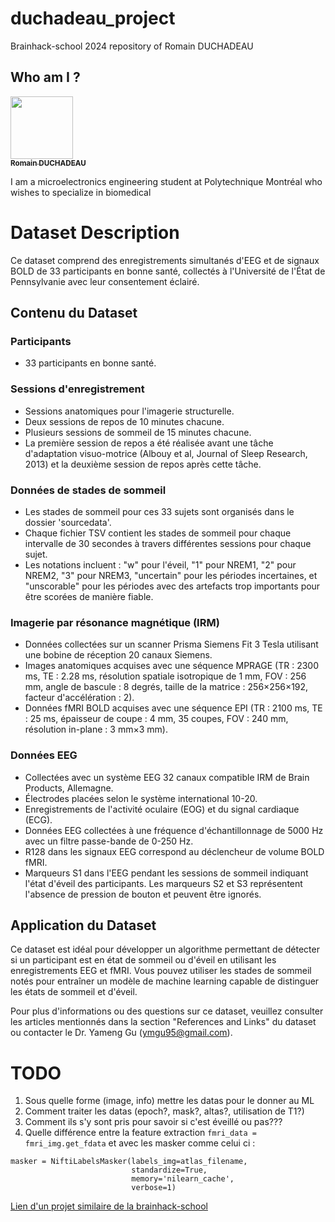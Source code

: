 # duchadeau_project
Brainhack-school 2024 repository of Romain DUCHADEAU

## Who am I ?
<a href="https://github.com/romainDCHD ">
   <img src="https://avatars.githubusercontent.com/romainDCHD?v=4?s=100" width="100px;" alt=""/>
   <br /><sub><b>Romain DUCHADEAU</b></sub>
</a>

I am a microelectronics engineering student at Polytechnique Montréal who wishes to specialize in biomedical


# Dataset Description

Ce dataset comprend des enregistrements simultanés d'EEG et de signaux BOLD de 33 participants en bonne santé, collectés à l'Université de l'État de Pennsylvanie avec leur consentement éclairé.

## Contenu du Dataset

### Participants
- 33 participants en bonne santé.

### Sessions d'enregistrement
- Sessions anatomiques pour l'imagerie structurelle.
- Deux sessions de repos de 10 minutes chacune.
- Plusieurs sessions de sommeil de 15 minutes chacune.
- La première session de repos a été réalisée avant une tâche d'adaptation visuo-motrice (Albouy et al, Journal of Sleep Research, 2013) et la deuxième session de repos après cette tâche.

### Données de stades de sommeil
- Les stades de sommeil pour ces 33 sujets sont organisés dans le dossier 'sourcedata'.
- Chaque fichier TSV contient les stades de sommeil pour chaque intervalle de 30 secondes à travers différentes sessions pour chaque sujet.
- Les notations incluent : "w" pour l'éveil, "1" pour NREM1, "2" pour NREM2, "3" pour NREM3, "uncertain" pour les périodes incertaines, et "unscorable" pour les périodes avec des artefacts trop importants pour être scorées de manière fiable.

### Imagerie par résonance magnétique (IRM)
- Données collectées sur un scanner Prisma Siemens Fit 3 Tesla utilisant une bobine de réception 20 canaux Siemens.
- Images anatomiques acquises avec une séquence MPRAGE (TR : 2300 ms, TE : 2.28 ms, résolution spatiale isotropique de 1 mm, FOV : 256 mm, angle de bascule : 8 degrés, taille de la matrice : 256×256×192, facteur d'accélération : 2).
- Données fMRI BOLD acquises avec une séquence EPI (TR : 2100 ms, TE : 25 ms, épaisseur de coupe : 4 mm, 35 coupes, FOV : 240 mm, résolution in-plane : 3 mm×3 mm).

### Données EEG
- Collectées avec un système EEG 32 canaux compatible IRM de Brain Products, Allemagne.
- Électrodes placées selon le système international 10-20.
- Enregistrements de l'activité oculaire (EOG) et du signal cardiaque (ECG).
- Données EEG collectées à une fréquence d'échantillonnage de 5000 Hz avec un filtre passe-bande de 0-250 Hz.
- R128 dans les signaux EEG correspond au déclencheur de volume BOLD fMRI.
- Marqueurs S1 dans l'EEG pendant les sessions de sommeil indiquant l'état d'éveil des participants. Les marqueurs S2 et S3 représentent l'absence de pression de bouton et peuvent être ignorés.

## Application du Dataset

Ce dataset est idéal pour développer un algorithme permettant de détecter si un participant est en état de sommeil ou d'éveil en utilisant les enregistrements EEG et fMRI. Vous pouvez utiliser les stades de sommeil notés pour entraîner un modèle de machine learning capable de distinguer les états de sommeil et d'éveil.

Pour plus d'informations ou des questions sur ce dataset, veuillez consulter les articles mentionnés dans la section "References and Links" du dataset ou contacter le Dr. Yameng Gu (ymgu95@gmail.com).


# TODO

1. Sous quelle forme (image, info) mettre les datas pour le donner au ML
2. Comment traiter les datas (epoch?, mask?, altas?, utilisation de T1?)
3. Comment ils s'y sont pris pour savoir si c'est éveillé ou pas???
4. Quelle différence entre la feature extraction `fmri_data = fmri_img.get_fdata` et avec les masker comme celui ci :
```
masker = NiftiLabelsMasker(labels_img=atlas_filename, 
                           standardize=True, 
                           memory='nilearn_cache', 
                           verbose=1)
```

[Lien d'un projet similaire de la brainhack-school](https://school-brainhack.github.io/project/fmri-sleep-deprivation/)